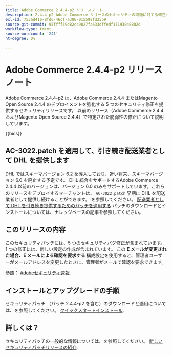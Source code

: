 ```yaml
---
title: Adobe Commerce 2.4.4-p2 リリースノート
description: 2.4.4-p2 Adobe Commerce リリースのセキュリティの問題に対する修正点について説明します。
exl-id: 753ad416-8fd6-46cf-a306-015598fd35b9
source-git-commit: 95ffff39d82cc9027fa633dffedf15193040802d
workflow-type: tm+mt
source-wordcount: '241'
ht-degree: 0%

---
```


# Adobe Commerce 2.4.4-p2 リリースノート

Adobe Commerce 2.4.4-p2 は、Adobe Commerce 2.4.4 またはMagento Open Source 2.4.4 のデプロイメントを強化する 5 つのセキュリティ修正を提供するセキュリティリリースです。 以前のリリース（Adobe Commerce 2.4.4 およびMagento Open Source 2.4.4）で特定された脆弱性の修正について説明しています。

{{bics}}

## AC-3022.patch を適用して、引き続き配送業者として DHL を提供します

DHL ではスキーマバージョン 6.2 を導入しており、近い将来、スキーマバージョン 6.0 を廃止する予定です。 DHL 統合をサポートするAdobe Commerce 2.4.4 以前のバージョンは、バージョン 6.0 のみをサポートしています。これらのリリースをデプロイするマーチャントは、 `AC-3022.patch` 早期に DHL を配送業者として提供し続けることができます。 を参照してください。 [配送業者として DHL を引き続き提供するためのパッチを適用する](https://support.magento.com/hc/en-us/articles/7707818131597-Apply-a-patch-to-continue-offering-DHL-as-shipping-carrier?_ga=2.201689433.994140970.1661546561-1218319047.1534347481) パッチのダウンロードとインストールについては、ナレッジベースの記事を参照してください。

## このリリースの内容

このセキュリティパッチには、5 つのセキュリティバグ修正が含まれています。 1 つの修正には、新しい設定の作成が含まれています。 この **E メールが変更された場合、E メールによる確認を要求する** 構成設定を使用すると、管理者ユーザーがメールアドレスを変更したときに、管理者がメールで確認を要求できます。 <!-- AC-6292-->

参照： [Adobeセキュリティ速報](https://helpx.adobe.com/security/products/magento/apsb22-48.html).

## インストールとアップグレードの手順

セキュリティパッチ （パッチ 2.4.4-p2 を含む）のダウンロードと適用については、を参照してください。 [クイックスタートインストール](../../../installation/composer.md).

## 詳しくは？

セキュリティパッチの一般的な情報については、を参照してください。 [新しいセキュリティパッチリリースの紹介](https://community.magento.com/t5/Magento-DevBlog/Introducing-the-New-Security-Patch-Release/ba-p/141287).
